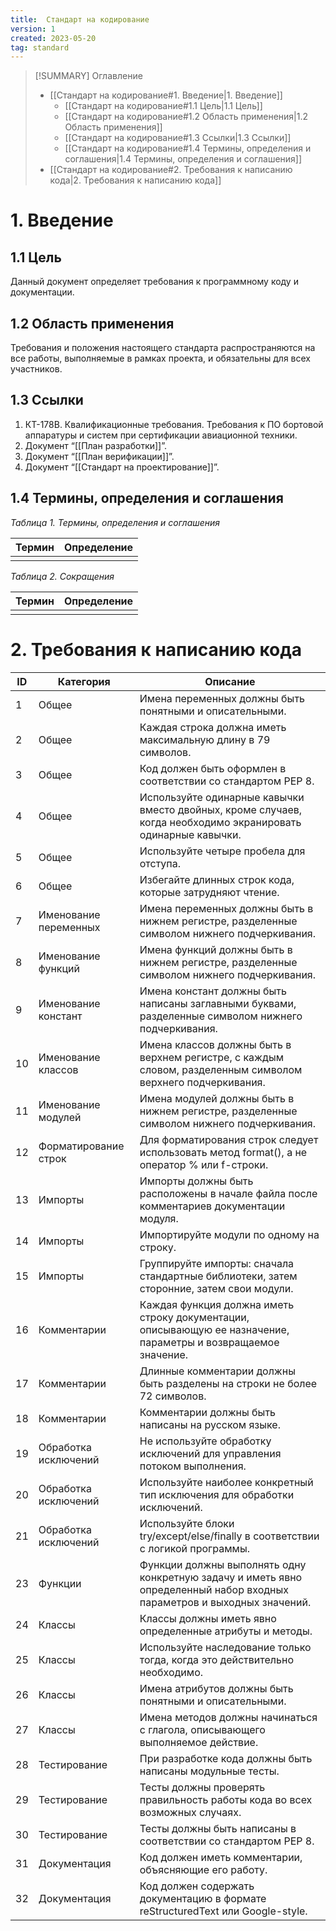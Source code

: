 ```yaml
---
title:  Стандарт на кодирование
version: 1
created: 2023-05-20
tag: standard
---
```


>[!SUMMARY] Оглавление
>- [[Стандарт на кодирование#1. Введение|1. Введение]]
>    - [[Стандарт на кодирование#1.1 Цель|1.1 Цель]]
>    - [[Стандарт на кодирование#1.2 Область применения|1.2 Область применения]]
>    - [[Стандарт на кодирование#1.3 Ссылки|1.3 Ссылки]]
>    - [[Стандарт на кодирование#1.4 Термины, определения и соглашения|1.4 Термины, определения и соглашения]]
>- [[Стандарт на кодирование#2.  Требования к написанию кода|2.  Требования к написанию кода]]

# 1. Введение

## 1.1 Цель

Данный документ определяет требования к программному коду и документации.

## 1.2 Область применения

Требования и положения настоящего стандарта распространяются на все работы, выполняемые в рамках проекта, и обязательны для всех участников.

## 1.3 Ссылки

1.  КТ-178В. Квалификационные требования. Требования к ПО бортовой аппаратуры и систем при сертификации авиационной техники.
2.  Документ “[[План разработки]]”.
3.  Документ “[[План верификации]]”.
4.  Документ “[[Стандарт на проектирование]]”.


## 1.4 Термины, определения и соглашения

*Таблица 1. Термины, определения и соглашения*

| Термин | Определение |
| ------ | ----------- |
|        |             |

*Таблица 2. Сокращения*

| Термин | Определение |
| ------ | ----------- |
|        |             |

# 2.  Требования к написанию кода

| ID | Категория | Описание |
| --- | --- | --- |
| 1 | Общее | Имена переменных должны быть понятными и описательными. |
| 2 | Общее | Каждая строка должна иметь максимальную длину в 79 символов. |
| 3 | Общее | Код должен быть оформлен в соответствии со стандартом PEP 8. |
| 4 | Общее | Используйте одинарные кавычки вместо двойных, кроме случаев, когда необходимо экранировать одинарные кавычки. |
| 5 | Общее | Используйте четыре пробела для отступа. |
| 6 | Общее | Избегайте длинных строк кода, которые затрудняют чтение. |
| 7 | Именование переменных | Имена переменных должны быть в нижнем регистре, разделенные символом нижнего подчеркивания. |
| 8 | Именование функций | Имена функций должны быть в нижнем регистре, разделенные символом нижнего подчеркивания. |
| 9 | Именование констант | Имена констант должны быть написаны заглавными буквами, разделенные символом нижнего подчеркивания. |
| 10 | Именование классов | Имена классов должны быть в верхнем регистре, с каждым словом, разделенным символом верхнего подчеркивания. |
| 11 | Именование модулей | Имена модулей должны быть в нижнем регистре, разделенные символом нижнего подчеркивания. |
| 12 | Форматирование строк | Для форматирования строк следует использовать метод format(), а не оператор % или f-строки. |
| 13 | Импорты | Импорты должны быть расположены в начале файла после комментариев документации модуля. |
| 14 | Импорты | Импортируйте модули по одному на строку. |
| 15 | Импорты | Группируйте импорты: сначала стандартные библиотеки, затем сторонние, затем свои модули. |
| 16 | Комментарии | Каждая функция должна иметь строку документации, описывающую ее назначение, параметры и возвращаемое значение. |
| 17 | Комментарии | Длинные комментарии должны быть разделены на строки не более 72 символов. |
| 18 | Комментарии | Комментарии должны быть написаны на русском языке. |
| 19 | Обработка исключений | Не используйте обработку исключений для управления потоком выполнения. |
| 20 | Обработка исключений | Используйте наиболее конкретный тип исключения для обработки исключений. |
| 21 | Обработка исключений | Используйте блоки try/except/else/finally в соответствии с логикой программы. |
| 23 | Функции | Функции должны выполнять одну конкретную задачу и иметь явно определенный набор входных параметров и выходных значений. |
| 24 | Классы | Классы должны иметь явно определенные атрибуты и методы. |
| 25 | Классы | Используйте наследование только тогда, когда это действительно необходимо. |
| 26 | Классы | Имена атрибутов должны быть понятными и описательными. |
| 27 | Классы | Имена методов должны начинаться с глагола, описывающего выполняемое действие. |
| 28 | Тестирование | При разработке кода должны быть написаны модульные тесты. |
| 29 | Тестирование | Тесты должны проверять правильность работы кода во всех возможных случаях. |
| 30 | Тестирование | Тесты должны быть написаны в соответствии со стандартом PEP 8. |
| 31 | Документация | Код должен иметь комментарии, объясняющие его работу. |
| 32 | Документация | Код должен содержать документацию в формате reStructuredText или Google-style. |